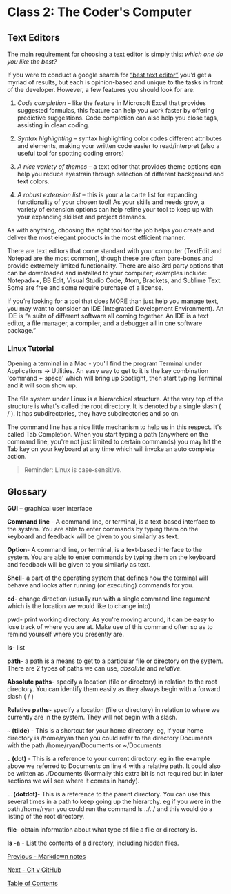 # Class 2: The Coder's Computer

## Text Editors

The main requirement for choosing a text editor is simply this: *which one do you like the best?*

If you were to conduct a google search for [“best text editor”]( https://lmgtfy.com/?q=best+text+editor) you’d get a myriad of results, but each is opinion-based and unique to the tasks in front of the developer. However, a few features you should look for are:

1. *Code completion* – like the feature in Microsoft Excel that provides suggested formulas, this feature can help you work faster by offering predictive suggestions. Code completion can also help you close tags, assisting in clean coding.

2. *Syntax highlighting* – syntax highlighting color codes different attributes and elements, making your written code easier to read/interpret (also a useful tool for spotting coding errors)

3. *A nice variety of themes* – a text editor that provides theme options can help you reduce eyestrain through selection of different background and text colors.

4. *A robust extension list* – this is your a la carte list for expanding functionality of your chosen tool! As your skills and needs grow, a variety of extension options can help refine your tool to keep up with your expanding skillset and project demands.

As with anything, choosing the right tool for the job helps you create and deliver the most elegant products in the most efficient manner.

There are text editors that come standard with your computer (TextEdit and Notepad are the most common), though these are often bare-bones and provide extremely limited functionality. There are also 3rd party options that can be downloaded and installed to your computer; examples include: Notepad++, BB Edit, Visual Studio Code, Atom, Brackets, and Sublime Text. Some are free and some require purchase of a license.

If you’re looking for a tool that does MORE than just help you manage text, you may want to consider an IDE (Integrated Development Environment). An IDE is “a suite of different software all coming together. An IDE is a text editor, a file manager, a compiler, and a debugger all in one software package.”

### Linux Tutorial

Opening a terminal in a Mac - you'll find the program Terminal under Applications -> Utilities. An easy way to get to it is the key combination 'command + space' which will bring up Spotlight, then start typing Terminal and it will soon show up.

The file system under Linux is a hierarchical structure. At the very top of the structure is what's called the root directory. It is denoted by a single slash ( / ). It has subdirectories, they have subdirectories and so on.

The command line has a nice little mechanism to help us in this respect. It's called Tab Completion. When you start typing a path (anywhere on the command line, you're not just limited to certain commands) you may hit the Tab key on your keyboard at any time which will invoke an auto complete action.

>Reminder: Linux is case-sensitive.

## Glossary

**GUI** – graphical user interface

**Command line** - A command line, or terminal, is a text-based interface to the system. You are able to enter commands by typing them on the keyboard and feedback will be given to you similarly as text.

**Option**- A command line, or terminal, is a text-based interface to the system. You are able to enter commands by typing them on the keyboard and feedback will be given to you similarly as text.

**Shell**- a part of the operating system that defines how the terminal will behave and looks after running (or executing) commands for you.

**cd**- change direction (usually run with a single command line argument which is the location we would like to change into)

**pwd**- print working directory. As you're moving around, it can be easy to lose track of where you are at. Make use of this command often so as to remind yourself where you presently are.

**ls**- list

**path**- a path is a means to get to a particular file or directory on the system. There are 2 types of paths we can use, *absolute* and *relative*.

**Absolute paths**- specify a location (file or directory) in relation to the root directory. You can identify them easily as they always begin with a forward slash ( / )

**Relative paths**- specify a location (file or directory) in relation to where we currently are in the system. They will not begin with a slash.

`~` **(tilde)** - This is a shortcut for your home directory. eg, if your home directory is /home/ryan then you could refer to the directory Documents with the path /home/ryan/Documents or ~/Documents

`.` **(dot)** - This is a reference to your current directory. eg in the example above we referred to Documents on line 4 with a relative path. It could also be written as ./Documents (Normally this extra bit is not required but in later sections we will see where it comes in handy).

`..`**(dotdot)**- This is a reference to the parent directory. You can use this several times in a path to keep going up the hierarchy. eg if you were in the path /home/ryan you could run the command ls ../../ and this would do a listing of the root directory.

**file**- obtain information about what type of file a file or directory is.

**ls -a** - List the contents of a directory, including hidden files.

[Previous - Markdown notes](markdown-notes.md)

[Next - Git v GitHub](git-github.md)

[Table of Contents](README.md)
